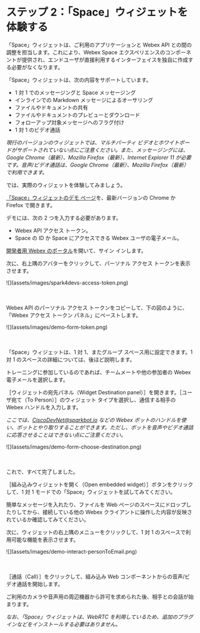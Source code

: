 # ステップ 2：「Space」ウィジェットを体験する

「Space」ウィジェットは、ご利用のアプリケーションと Webex API との間の調整を担当します。これにより、Webex Space エクスペリエンスのコンポーネントが提供され、エンドユーザが直接利用するインターフェイスを独自に作成する必要がなくなります。

「Space」ウィジェットは、次の内容をサポートしています。
* 1 対 1 でのメッセージングと Space メッセージング
* インラインでの Markdown メッセージによるオーサリング
* ファイルやドキュメントの共有
* ファイルやドキュメントのプレビューとダウンロード
* フォローアップ対象メッセージへのフラグ付け
* 1 対 1 のビデオ通話

_現行のバージョンのウィジェットでは、マルチパーティ ビデオとホワイトボードがサポートされていない点にご注意ください。また、メッセージングには、Google Chrome（最新）、Mozilla Firefox（最新）、Internet Explorer 11 が必要です。音声/ビデオ通話は、Google Chrome（最新）、Mozilla Firefox（最新）で利用できます。_

では、実際のウィジェットを体験してみましょう。

[「Space」ウィジェットのデモ ページ](https://code.s4d.io/widget-space/production/demo/index.html)を、最新バージョンの Chrome か Firefox で開きます。

デモには、次の 2 つを入力する必要があります。
- Webex API アクセス トークン。
- Space の ID か Space にアクセスできる Webex ユーザの電子メール。

[開発者用 Webex のポータル](https://developer.ciscospark.com)を開いて、サイン インします。

次に、右上隅のアバターをクリックして、パーソナル アクセス トークンを表示させます。

<div align="left">![](assets/images/spark4devs-access-token.png)</div><br/><br/>


Webex API のパーソナル アクセス トークンをコピーして、下の図のように、「Webex アクセス トークン パネル」にペーストします。

<div align="left">![](assets/images/demo-form-token.png)</div><br/><br/>


「Space」ウィジェットは、1 対 1、またグループ スペース用に設定できます。1 対 1 のスペースの詳細については、後ほど説明します。

トレーニングに参加しているのであれば、チームメートや他の参加者の Webex 電子メールを選択します。

［ウィジェットの宛先パネル（Widget Destination panel）］を開きます。［ユーザ宛て（To Person）］のウィジェット タイプを選択し、通信する相手の Webex ハンドルを入力します。

_ここでは、CiscoDevNet@sparkbot.io などの Webex ボットのハンドルを使い、ボットとやり取りすることができます。ただし、ボットを音声やビデオ通話に応答させることはできない点にご注意ください。_

<div align="left">![](assets/images/demo-form-choose-destination.png)</div><br/><br/>


これで、すべて完了しました。<br/>

［組み込みウィジェットを開く（Open embedded widget）］ボタンをクリックして、1 対 1 モードでの「Space」ウィジェットを試してみてください。

簡単なメッセージを入れたり、ファイルを Web ページのスペースにドロップしたりしてから、接続している他の Webex クライアントに操作した内容が反映されているか確認してみてください。

次に、ウィジェットの右上隅のメニューをクリックして、1 対 1 のスペースで利用可能な機能を表示させます。

<div align="left">![](assets/images/demo-interact-personToEmail.png)</div><br/><br/>


［通話（Call）］をクリックして、組み込み Web コンポーネントからの音声/ビデオ通話を開始します。

ご利用のカメラや音声用の周辺機器から許可を求められた後、相手との会話が始まります。

_なお、「Space」ウィジェットは、WebRTC を利用しているため、追加のプラグインなどをインストールする必要はありません。_
